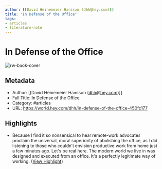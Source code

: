 ```yaml
---
author: [[David Heinemeier Hansson (dhh@hey.com)]]
title: "In Defense of the Office"
tags: 
- articles
- literature-note
---
```

# In Defense of the Office

![rw-book-cover](https://world.hey.com/dhh/avatar-20210222112907000000-293866624)

## Metadata
- Author: [[David Heinemeier Hansson (dhh@hey.com)]]
- Full Title: In Defense of the Office
- Category: #articles
- URL: https://world.hey.com/dhh/in-defense-of-the-office-450fc177

## Highlights
- Because I find it so nonsensical to hear remote-work advocates proclaim the universal, moral superiority of abolishing the office, as I did listening to those who couldn't envision productive work from home just a few minutes ago. Let's be real here. The modern world we live in was designed and executed from an office. It's a perfectly legitimate way of working. ([View Highlight](https://read.readwise.io/read/01gzyfeaas5xnzy450qy0nttrj))
